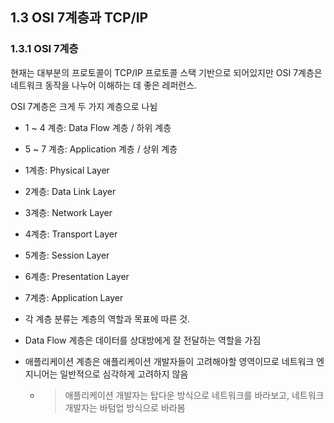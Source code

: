 ## 1.3 OSI 7계층과 TCP/IP

### 1.3.1 OSI 7계층

현재는 대부분의 프로토콜이 TCP/IP 프로토콜 스택 기반으로 되어있지만 OSI 7계층은 네트워크 동작을 나누어 이해하는 데 좋은 레퍼런스.

OSI 7계층은 크게 두 가지 계층으로 나뉨

-   1 ~ 4 계층: Data Flow 계층 / 하위 계층
-   5 ~ 7 계층: Application 계층 / 상위 계층

-   1계층: Physical Layer
-   2계층: Data Link Layer
-   3계층: Network Layer
-   4계층: Transport Layer
-   5계층: Session Layer
-   6계층: Presentation Layer
-   7계층: Application Layer

-   각 계층 분류는 계층의 역할과 목표에 따른 것.
-   Data Flow 계층은 데이터를 상대방에게 잘 전달하는 역할을 가짐

-   애플리케이션 계층은 애플리케이션 개발자들이 고려해야할 영역이므로 네트워크 엔지니어는 일반적으로 심각하게 고려하지 않음
    -   > 애플리케이션 개발자는 탑다운 방식으로 네트워크를 바라보고,
        > 네트워크 개발자는 바텀업 방식으로 바라봄
